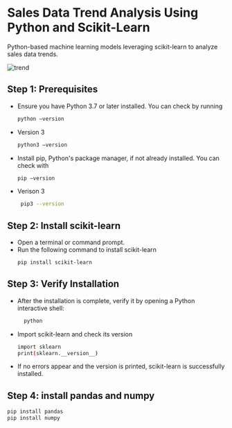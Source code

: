 # Sales Data Trend Analysis Using Python and Scikit-Learn
Python-based machine learning models leveraging scikit-learn to analyze sales data trends.

![trend](https://github.com/ravenfire24/Machine-learning-Analyzing-data-trends./blob/47528c7cc6f4216a6a9dd077e5504b514e21d34f/Trend.gif)

## Step 1: Prerequisites
- Ensure you have Python 3.7 or later installed. You can check by running
  ```bash
  python –version
- Version 3
  ```bash
  python3 –version
- Install pip, Python's package manager, if not already installed. You can check with
  ```bash
  pip –version
- Verison 3
  ```bash
   pip3 --version
## Step 2: Install scikit-learn
- Open a terminal or command prompt.
- Run the following command to install scikit-learn
  ```bash 
  pip install scikit-learn
## Step 3: Verify Installation
- After the installation is complete, verify it by opening a Python interactive shell:
  ```bash
    python
- Import scikit-learn and check its version
  ```bash
  import sklearn
  print(sklearn.__version__)
- If no errors appear and the version is printed, scikit-learn is successfully installed.
## Step 4: install pandas and numpy
```bash
pip install pandas
pip install numpy









